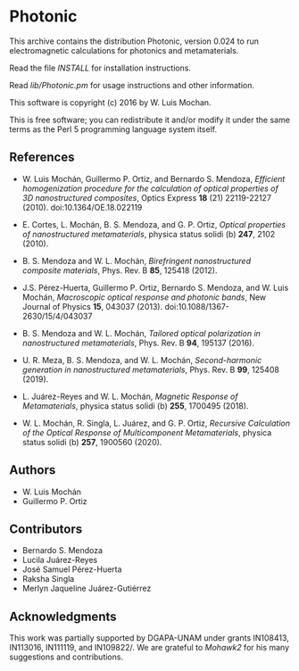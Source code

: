 # Photonic #

This archive contains the distribution Photonic,
version 0.024
to run electromagnetic calculations for photonics and
metamaterials.

Read the file *INSTALL* for installation instructions.

Read *lib/Photonic.pm* for usage instructions and other information.

This software is copyright (c) 2016 by W. Luis Mochan.

This is free software; you can redistribute it and/or modify it under
the same terms as the Perl 5 programming language system itself.

## References ##

 - W. Luis Mochán, Guillermo P. Ortiz, and Bernardo S. Mendoza,
   *Efficient homogenization procedure for the calculation of optical
   properties of 3D nanostructured composites*,  Optics Express **18**
   (21) 22119-22127 (2010). doi:10.1364/OE.18.022119

 - E. Cortes, L. Mochán, B. S. Mendoza, and G. P. Ortiz, *Optical
   properties of nanostructured metamaterials*, physica status solidi
   (b) **247**, 2102 (2010).

 - B. S. Mendoza and W. L. Mochán, *Birefringent nanostructured
   composite materials*, Phys. Rev. B **85**, 125418 (2012).

 - J.S. Pérez-Huerta, Guillermo P. Ortiz, Bernardo S. Mendoza, and
   W. Luis Mochán, *Macroscopic optical response and photonic bands*,
   New Journal of Physics **15**, 043037
   (2013). doi:10.1088/1367-2630/15/4/043037

 - B. S. Mendoza and W. L. Mochán, *Tailored optical polarization in
   nanostructured metamaterials*, Phys. Rev. B **94**, 195137 (2016).

 - U. R. Meza, B. S. Mendoza, and W. L. Mochán, *Second-harmonic
   generation in nanostructured metamaterials*, Phys. Rev. B **99**,
   125408 (2019).

 - L. Juárez-Reyes and W. L. Mochán, *Magnetic Response of
   Metamaterials*, physica status solidi (b) **255**, 1700495 (2018).

 - W. L. Mochán, R. Singla, L. Juárez, and G. P. Ortiz, *Recursive
   Calculation of the Optical Response of Multicomponent
   Metamaterials*, physica status solidi (b) **257**, 1900560 (2020).

## Authors ##

  - W. Luis Mochán
  - Guillermo P. Ortiz

## Contributors ##

  - Bernardo S. Mendoza
  - Lucila Juárez-Reyes
  - José Samuel Pérez-Huerta
  - Raksha Singla
  - Merlyn Jaqueline Juárez-Gutiérrez

## Acknowledgments ##

This work was partially supported by DGAPA-UNAM under grants IN108413,
IN113016, IN111119, and IN109822/. We are grateful to *Mohawk2* for his many
suggestions and contributions.
